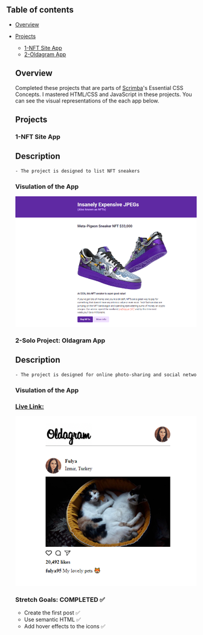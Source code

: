 ## Table of contents

- [Overview](#overview)

- [Projects](#projects)

  - [1-NFT Site App](#nft-site)
  - [2-Oldagram App](#oldagram-site)

  ## Overview

  Completed these projects that are parts of [Scrimba](https://scrimba.com/learn/frontend/)'s Essential CSS Concepts.  I mastered HTML/CSS and JavaScript in these projects.
  You can see the visual representations of the each app below.

  ## Projects

  ### 1-NFT Site App
  
  ## Description
  ```bash
  - The project is designed to list NFT sneakers 
  ```

  ### Visulation of the App


  ![image](./1-NFT-site/nft-site.png)


 
  ### 2-Solo Project: Oldagram App
  
    ## Description
  ```bash
  - The project is designed for online photo-sharing and social network platform 
  ```
  
  ### Visulation of the App 
  ### [Live Link:](https://scrimba-oldagram-app.netlify.app/)

    ![image](./2-solo-project-oldagram-app/oldagram.png)
    

  ### Stretch Goals: COMPLETED ✅

  - Create the first post ✅
  - Use semantic HTML ✅
  - Add hover effects to the icons ✅
  
  
